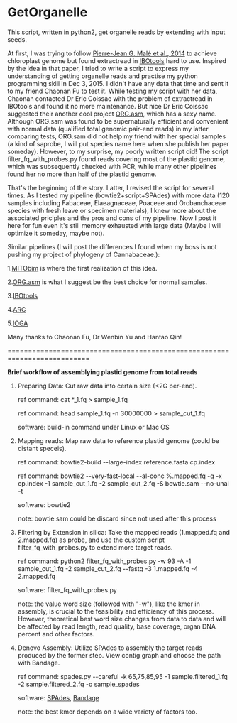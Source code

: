 # GetOrganelle


This script, written in python2, get organelle reads by extending with input seeds.

At first, I was trying to follow <a href='http://onlinelibrary.wiley.com/doi/10.1111/1755-0998.12246/abstract'>Pierre-Jean G. Malé et al., 2014</a> to achieve chloroplast genome but found extractread in <a href='http://metabarcoding.org/obitools'>IBOtools</a> hard to use. Inspired by the idea in that paper, I tried to write a script to express my understanding of getting organelle reads and practise my python programming skill in Dec 3, 2015. I didn't have any data that time and sent it to my friend Chaonan Fu to test it. While testing my script with her data, Chaonan contacted Dr Eric Coissac with the problem of extractread in IBOtools and found it no more maintenance. But nice Dr Eric Coissac suggested their another cool project <a href='http://metabarcoding.org/org-asm'>ORG.asm</a>, which has a sexy name. Although ORG.sam was found to be supernaturally efficient and convenient with normal data (qualified total genomic pair-end reads) in my latter comparing tests, ORG.sam did not help my friend with her special samples (a kind of saprobe, I will put species name here when she publish her paper someday). However, to my surprise, my poorly written script did! The script filter_fq_with_probes.py found reads covering most of the plastid genome, which was subsequently checked with PCR, while many other pipelines found her no more than half of the plastid genome.

That's the beginning of the story. Latter, I revised the script for several times. As I tested my pipeline (bowtie2+script+SPAdes) with more data (120 samples including Fabaceae, Elaeagnaceae, Poaceae and Orobanchaceae species with fresh leave or specimen materials), I knew more about the associated priciples and the pros and cons of my pipeline. Now I post it here for fun even it's still memory exhausted with large data (Maybe I will optimize it someday, maybe not).

Similar pipelines (I will post the differences I found when my boss is not pushing my project of phylogeny of Cannabaceae.):</p>
1.<a href='https://github.com/chrishah/MITObim'>MITObim</a> is where the first realization of this idea.</p>
2.<a href='http://metabarcoding.org/org-asm'>ORG.asm</a> is what I suggest be the best choice for normal samples.</p>
3.<a href='http://metabarcoding.org/obitools'>IBOtools</a></p>
4.<a href='http://ibest.github.io/ARC'>ARC</a></p>
5.<a href='https://github.com/holmrenser/IOGA'>IOGA</a></p>

Many thanks to Chaonan Fu, Dr Wenbin Yu and Hantao Qin!

==========================================================================

<b>Brief workflow of assemblying plastid genome from total reads</b>

1. Preparing Data: Cut raw data into certain size (<2G per-end).
   
   ref command: cat *_1.fq > sample_1.fq
   
   ref command: head sample_1.fq -n 30000000 > sample_cut_1.fq
   
   software: build-in command under Linux or Mac OS

2. Mapping reads: Map raw data to reference plastid genome (could be distant speceis).
   
   ref command: bowtie2-build --large-index reference.fasta cp.index
   
   ref command: bowtie2 --very-fast-local --al-conc %.mapped.fq -q -x cp.index -1 sample_cut_1.fq -2 sample_cut_2.fq -S bowtie.sam --no-unal -t

   software: bowtie2
   
   note: bowtie.sam could be discard since not used after this process

3. Filtering by Extension in silica: Take the mapped reads (1.mapped.fq and 2.mapped.fq) as probe, and use the custom script filter_fq_with_probes.py to extend more target reads.
   
   ref command: python2 filter_fq_with_probes.py -w 93 -A -1 sample_cut_1.fq -2 sample_cut_2.fq --fastq -3 1.mapped.fq -4 2.mapped.fq
   
   software: filter_fq_with_probes.py
   
   note: the value word size (followed with "-w"), like the kmer in assembly, is crucial to the feasibility and efficiency of this process. However, theoretical best word size changes from data to data and will be affected by read length, read quality, base coverage, organ DNA percent and other factors.

4. Denovo Assembly: Utilize SPAdes to assembly the target reads produced by the former step. View contig graph and choose the path with Bandage.
   
   ref command: spades.py --careful -k 65,75,85,95 -1 sample.filtered_1.fq -2 sample.filtered_2.fq -o sample_spades
   
   software: <a href='http://bioinf.spbau.ru/spades'>SPAdes</a>, <a href='https://github.com/rrwick/Bandage'>Bandage</a>
   
   note: the best kmer depends on a wide variety of factors too.
